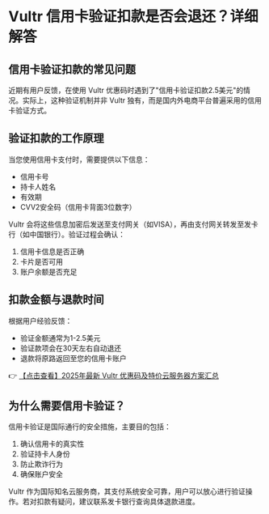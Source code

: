 # Vultr 信用卡验证扣款是否会退还？详细解答

## 信用卡验证扣款的常见问题

近期有用户反馈，在使用 Vultr 优惠码时遇到了"信用卡验证扣款2.5美元"的情况。实际上，这种验证机制并非 Vultr 独有，而是国内外电商平台普遍采用的信用卡验证方式。

## 验证扣款的工作原理

当您使用信用卡支付时，需要提供以下信息：
- 信用卡号
- 持卡人姓名
- 有效期
- CVV2安全码（信用卡背面3位数字）

Vultr 会将这些信息加密后发送至支付网关（如VISA），再由支付网关转发至发卡行（如中国银行）。验证过程会确认：
1. 信用卡信息是否正确
2. 卡片是否可用
3. 账户余额是否充足

## 扣款金额与退款时间

根据用户经验反馈：
- 验证金额通常为1-2.5美元
- 验证款项会在30天左右自动退还
- 退款将原路返回至您的信用卡账户

👉 [【点击查看】2025年最新 Vultr 优惠码及特价云服务器方案汇总](https://bit.ly/VuLtr)

## 为什么需要信用卡验证？

信用卡验证是国际通行的安全措施，主要目的包括：
1. 确认信用卡的真实性
2. 验证持卡人身份
3. 防止欺诈行为
4. 确保账户安全

Vultr 作为国际知名云服务商，其支付系统安全可靠，用户可以放心进行验证操作。若对扣款有疑问，建议联系发卡银行查询具体退款进度。